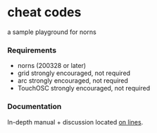 # cheat codes

a sample playground for norns

### Requirements

- norns (200328 or later)
- grid strongly encouraged, not required
- arc strongly encouraged, not required
- TouchOSC strongly encouraged, not required

### Documentation

In-depth manual + discussion located [on lines](https://llllllll.co/t/30329).
